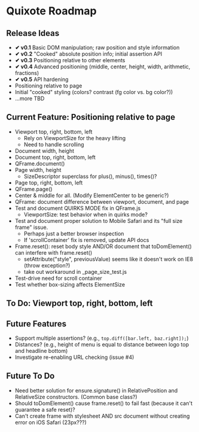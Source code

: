 # Quixote Roadmap

## Release Ideas

* **✔ v0.1** Basic DOM manipulation; raw position and style information
* **✔ v0.2** "Cooked" absolute position info; initial assertion API
* **✔ v0.3** Positioning relative to other elements
* **✔ v0.4** Advanced positioning (middle, center, height, width, arithmetic, fractions)
* **✔ v0.5** API hardening
* Positioning relative to page
* Initial "cooked" styling (colors? contrast (fg color vs. bg color?))
* ...more TBD


## Current Feature: Positioning relative to page

* Viewport top, right, bottom, left
  * Rely on ViewportSize for the heavy lifting
  * Need to handle scrolling
* Document width, height
* Document top, right, bottom, left
* QFrame.document()
* Page width, height
  * SizeDescriptor superclass for plus(), minus(), times()?
* Page top, right, bottom, left
* QFrame.page()
* Center & middle for all. (Modify ElementCenter to be generic?)
* QFrame: document difference between viewport, document, and page
* Test and document QUIRKS MODE fix in QFrame.js
  * ViewportSize: test behavior when in quirks mode?
* Test and document proper solution to Mobile Safari and its "full size frame" issue.
  * Perhaps just a better browser inspection
  * If 'scrollContainer' fix is removed, update API docs
* Frame.reset(): reset body style AND/OR document that toDomElement() can interfere with frame.reset()
  * setAttribute("style", previousValue) seems like it doesn't work on IE8 (throw exception?)
  * take out workaround in _page_size_test.js
* Test-drive need for scroll container
* Test whether box-sizing affects ElementSize


## To Do: Viewport top, right, bottom, left


## Future Features

* Support multiple assertions? (e.g., `top.diff([bar.left, baz.right]);`)
* Distances? (e.g., height of menu is equal to distance between logo top and headline bottom)
* Investigate re-enabling URL checking (issue #4)


## Future To Do

* Need better solution for ensure.signature() in RelativePosition and RelativeSize constructors. (Common base class?)
* Should toDomElement() cause frame.reset() to fail fast (because it can't guarantee a safe reset)?
* Can't create frame with stylesheet AND src document without creating error on iOS Safari (23px???)